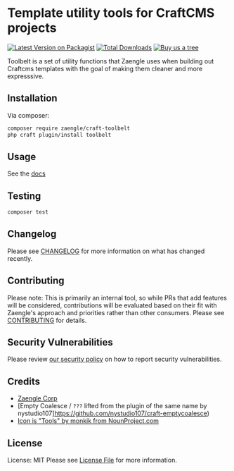 # Template utility tools for CraftCMS projects

[![Latest Version on Packagist](https://img.shields.io/packagist/v/zaengle/craft-toolbelt.svg?style=flat-square)](https://packagist.org/packages/zaengle/craft-toolbelt)
[![Total Downloads](https://img.shields.io/packagist/dt/zaengle/craft-toolbelt.svg?style=flat-square)](https://packagist.org/packages/zaengle/craft-toolbelt)
[![Buy us a tree](https://img.shields.io/badge/Treeware-%F0%9F%8C%B3-lightgreen)](https://plant.treeware.earth/zaengle/craft-toolbelt)


Toolbelt is a set of utility functions that Zaengle uses when building out Craftcms templates with the goal of making them cleaner and more expresssive.

## Installation

Via composer:

```bash
composer require zaengle/craft-toolbelt
php craft plugin/install toolbelt
```

## Usage

See the [docs]('./docs/index.md')

## Testing

```bash
composer test
```

## Changelog

Please see [CHANGELOG](CHANGELOG.md) for more information on what has changed recently.

## Contributing

Please note: This is primarily an internal tool, so while PRs that add features will be considered, contributions will be evaluated based on their fit with Zaengle's approach and priorities rather than other consumers. Please see [CONTRIBUTING](.github/CONTRIBUTING.md) for details.

## Security Vulnerabilities

Please review [our security policy](../../security/policy) on how to report security vulnerabilities.

## Credits

- [Zaengle Corp](https://github.com/zaengle)
- [Empty Coalesce / `???` lifted from the plugin of the same name by nystudio107]https://github.com/nystudio107/craft-emptycoalesce)
- [Icon is "Tools" by monkik from NounProject.com](https://thenounproject.com/icon/tools-2174219/)

## License

License: MIT
Please see [License File](LICENSE.md) for more information.




